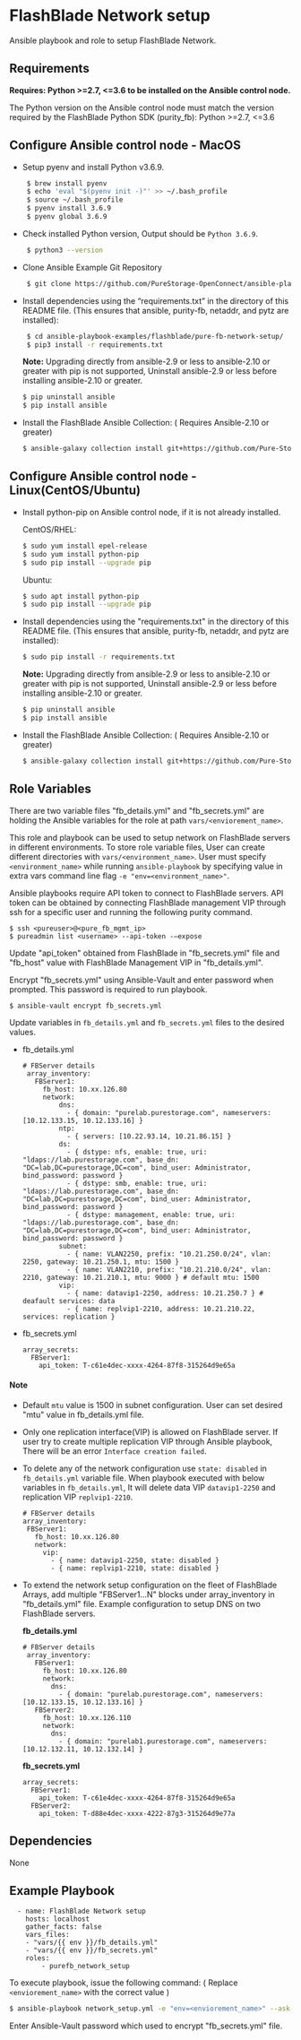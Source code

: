 FlashBlade Network setup
=========

Ansible playbook and role to setup FlashBlade Network.

Requirements
------------
**Requires: Python >=2.7, <=3.6 to be installed on the Ansible control node.**

The Python version on the Ansible control node must match the version required by the FlashBlade Python SDK (purity_fb): Python >=2.7, <=3.6

Configure Ansible control node - MacOS
--------------
* Setup pyenv and install Python v3.6.9.
   ```bash
    $ brew install pyenv
    $ echo 'eval "$(pyenv init -)"' >> ~/.bash_profile
    $ source ~/.bash_profile
    $ pyenv install 3.6.9
    $ pyenv global 3.6.9
   ```
* Check installed Python version, Output should be `Python 3.6.9`.
   ```bash
    $ python3 --version
   ```
* Clone Ansible Example Git Repository 
   ```bash
    $ git clone https://github.com/PureStorage-OpenConnect/ansible-playbook-examples.git
   ```
* Install dependencies using the “requirements.txt” in the directory of this README file. (This ensures that ansible, purity-fb, netaddr, and pytz are installed):
   ```bash
    $ cd ansible-playbook-examples/flashblade/pure-fb-network-setup/
    $ pip3 install -r requirements.txt
   ```
    **Note:** Upgrading directly from ansible-2.9 or less to ansible-2.10 or greater with pip is not supported, Uninstall ansible-2.9 or less before installing ansible-2.10 or greater.
    ```bash
    $ pip uninstall ansible
    $ pip install ansible
    ```
* Install the FlashBlade Ansible Collection: ( Requires Ansible-2.10 or greater)
    ```bash
    $ ansible-galaxy collection install git+https://github.com/Pure-Storage-Ansible/FlashBlade-Collection.git#/collections/ansible_collections/purestorage/flashblade/ --force
    ```

Configure Ansible control node - Linux(CentOS/Ubuntu)
--------------

* Install python-pip on Ansible control node, if it is not already installed.

  CentOS/RHEL:
    ```bash
    $ sudo yum install epel-release
    $ sudo yum install python-pip
    $ sudo pip install --upgrade pip
    ```
  Ubuntu:
    ```bash
    $ sudo apt install python-pip
    $ sudo pip install --upgrade pip
    ```
  
* Install dependencies using the "requirements.txt" in the directory of this README file. (This ensures that ansible, purity-fb, netaddr, and pytz are installed):
    ```bash
    $ sudo pip install -r requirements.txt 
    ```
    **Note:** Upgrading directly from ansible-2.9 or less to ansible-2.10 or greater with pip is not supported, Uninstall ansible-2.9 or less before installing ansible-2.10 or greater.
    ```bash
    $ pip uninstall ansible
    $ pip install ansible
    ```
* Install the FlashBlade Ansible Collection: ( Requires Ansible-2.10 or greater)
    ```bash
    $ ansible-galaxy collection install git+https://github.com/Pure-Storage-Ansible/FlashBlade-Collection.git#/collections/ansible_collections/purestorage/flashblade/ --force
    ```

Role Variables
--------------

There are two variable files "fb_details.yml" and "fb_secrets.yml" are holding the Ansible variables for the role at path `vars/<enviorement_name>`. 

This role and playbook can be used to setup network on FlashBlade servers in different environments. To store role variable files, User can create different directories with `vars/<environment_name>`. User must specify `<environment_name>` while running `ansible-playbook` by specifying value in extra vars command line flag `-e "env=<environment_name>"`.

Ansible playbooks require API token to connect to FlashBlade servers. API token can be obtained by connecting FlashBlade management VIP through ssh for a specific user and running the following purity command.
   ```
   $ ssh <pureuser>@<pure_fb_mgmt_ip>
   $ pureadmin list <username> --api-token -–expose
   ```
Update "api_token" obtained from FlashBlade in "fb_secrets.yml" file and "fb_host" value with FlashBlade Management VIP in "fb_details.yml".

Encrypt "fb_secrets.yml" using Ansible-Vault and enter password when prompted. This password is required to run playbook.
```
$ ansible-vault encrypt fb_secrets.yml
```

Update variables in `fb_details.yml` and `fb_secrets.yml` files to the desired values.

* fb_details.yml
   ```
   # FBServer details
    array_inventory:               
      FBServer1:
        fb_host: 10.xx.126.80
        network:
            dns: 
              - { domain: "purelab.purestorage.com", nameservers: [10.12.133.15, 10.12.133.16] } 
            ntp: 
              - { servers: [10.22.93.14, 10.21.86.15] }   
            ds:                           
              - { dstype: nfs, enable: true, uri: "ldaps://lab.purestorage.com", base_dn: "DC=lab,DC=purestorage,DC=com", bind_user: Administrator, bind_password: password } 
              - { dstype: smb, enable: true, uri: "ldaps://lab.purestorage.com", base_dn: "DC=lab,DC=purestorage,DC=com", bind_user: Administrator, bind_password: password } 
              - { dstype: management, enable: true, uri: "ldaps://lab.purestorage.com", base_dn: "DC=lab,DC=purestorage,DC=com", bind_user: Administrator, bind_password: password }   
            subnet: 
              - { name: VLAN2250, prefix: "10.21.250.0/24", vlan: 2250, gateway: 10.21.250.1, mtu: 1500 }
              - { name: VLAN2210, prefix: "10.21.210.0/24", vlan: 2210, gateway: 10.21.210.1, mtu: 9000 } # default mtu: 1500
            vip: 
              - { name: datavip1-2250, address: 10.21.250.7 } # deafault services: data
              - { name: replvip1-2210, address: 10.21.210.22, services: replication }                               
    ```

* fb_secrets.yml
    ```
    array_secrets:               
      FBServer1:
        api_token: T-c61e4dec-xxxx-4264-87f8-315264d9e65a
    ```
#### Note
 * Default `mtu` value is 1500 in subnet configuration. User can set desired "mtu" value in fb_details.yml file.
 * Only one replication interface(VIP) is allowed on FlashBlade server. If user try to create multiple replication VIP through Ansible playbook, There will be an error `Interface creation failed`.
 * To delete any of the network configuration use `state: disabled` in `fb_details.yml` variable file. When playbook executed with below variables in `fb_details.yml`, It will delete data VIP `datavip1-2250` and replication VIP `replvip1-2210`.
     ```
   # FBServer details
    array_inventory:               
      FBServer1:
        fb_host: 10.xx.126.80
        network:
          vip: 
            - { name: datavip1-2250, state: disabled }
            - { name: replvip1-2210, state: disabled }                               
    ```
 * To extend the network setup configuration on the fleet of FlashBlade Arrays, add multiple "FBServer1...N" blocks under array_inventory in "fb_details.yml" file.
 Example configuration to setup DNS on two FlashBlade servers.
   
   **fb_details.yml**
   ```
   # FBServer details
    array_inventory:               
      FBServer1:
        fb_host: 10.xx.126.80
        network:
          dns: 
            - { domain: "purelab.purestorage.com", nameservers: [10.12.133.15, 10.12.133.16] } 
      FBServer2:
        fb_host: 10.xx.126.110
        network:
          dns: 
            - { domain: "purelab1.purestorage.com", nameservers: [10.12.132.11, 10.12.132.14] } 
    ```
    **fb_secrets.yml**
    
    ```
    array_secrets:               
      FBServer1:
        api_token: T-c61e4dec-xxxx-4264-87f8-315264d9e65a
      FBServer2:
        api_token: T-d88e4dec-xxxx-4222-87g3-315264d9e77a
    ```
Dependencies
------------

None

Example Playbook
----------------

      - name: FlashBlade Network setup
        hosts: localhost
        gather_facts: false
        vars_files:
        - "vars/{{ env }}/fb_details.yml"
        - "vars/{{ env }}/fb_secrets.yml"
        roles:
            - purefb_network_setup

To execute playbook, issue the following command:
( Replace `<enviorement_name>` with the correct value )
   ```bash
   $ ansible-playbook network_setup.yml -e "env=<enviorement_name>" --ask-vault-pass
   ```
Enter Ansible-Vault password which used to encrypt "fb_secrets.yml" file.
